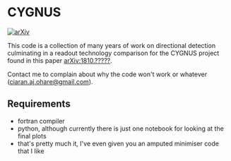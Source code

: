 # CYGNUS
[![arXiv](https://img.shields.io/badge/arXiv-1810.?????-B31B1B.svg)](https://arxiv.org/abs/1810.?????)

This code is a collection of many years of work on directional detection culminating in a readout technology comparison for the CYGNUS project found in this paper [arXiv:1810.?????](https://arxiv.org/abs/1810.?????).

Contact me to complain about why the code won't work or whatever (ciaran.aj.ohare@gmail.com).

## Requirements

* fortran compiler
* python, although currently there is just one notebook for looking at the final plots
* that's pretty much it, I've even given you an amputed minimiser code that I like
